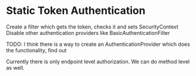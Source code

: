 # Static Token Authentication

Create a filter which gets the token, checks it and sets SecurityContext
Disable other authentication providers like BasicAuthenticationFilter

TODO: I think there is a way to create an AuthenticationProvider which does the functionality, find out

Currently there is only endpoint level authorization. We can do method level as well.

